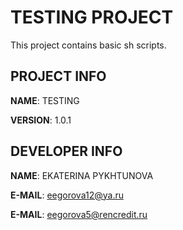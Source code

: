 # TESTING PROJECT

This project contains basic sh scripts.

## PROJECT INFO

**NAME**: TESTING

**VERSION**: 1.0.1

## DEVELOPER INFO

**NAME**: EKATERINA PYKHTUNOVA

**E-MAIL**: eegorova12@ya.ru

**E-MAIL**: eegorova5@rencredit.ru
